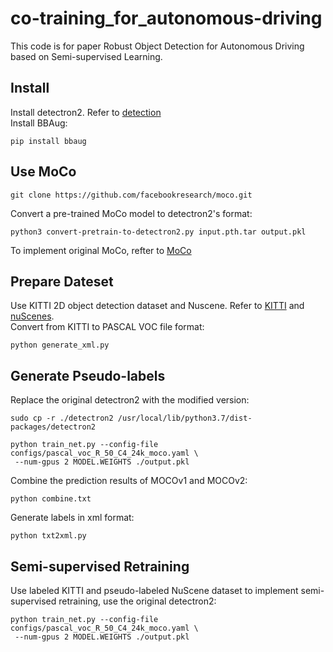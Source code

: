 # co-training_for_autonomous-driving
This code is for paper Robust Object Detection for Autonomous Driving based on Semi-supervised Learning.
## Install
Install detectron2. Refer to [detection](https://github.com/facebookresearch/moco/tree/main/detection)
<br>Install BBAug: <br>
```
pip install bbaug
```
## Use MoCo
```
git clone https://github.com/facebookresearch/moco.git
```
Convert a pre-trained MoCo model to detectron2's format:
```
python3 convert-pretrain-to-detectron2.py input.pth.tar output.pkl
```
To implement original MoCo, refter to [MoCo](https://github.com/facebookresearch/moco)
## Prepare Dateset
Use KITTI 2D object detection dataset and Nuscene. Refer to [KITTI](http://www.cvlibs.net/datasets/kitti/eval_object.php?obj_benchmark=2d) and [nuScenes](https://www.nuscenes.org/nuscenes).
<br>Convert from KITTI to PASCAL VOC file format:<br>
```
python generate_xml.py
```
## Generate Pseudo-labels
Replace the original detectron2 with the modified version:
```
sudo cp -r ./detectron2 /usr/local/lib/python3.7/dist-packages/detectron2
```
```
python train_net.py --config-file configs/pascal_voc_R_50_C4_24k_moco.yaml \
 --num-gpus 2 MODEL.WEIGHTS ./output.pkl
```
Combine the prediction results of MOCOv1 and MOCOv2:
```
python combine.txt
```
Generate labels in xml format:
```
python txt2xml.py
```
## Semi-supervised Retraining
Use labeled KITTI and pseudo-labeled NuScene dataset to implement semi-supervised retraining, use the original detectron2:
```
python train_net.py --config-file configs/pascal_voc_R_50_C4_24k_moco.yaml \
 --num-gpus 2 MODEL.WEIGHTS ./output.pkl
```
